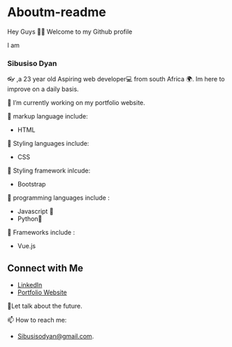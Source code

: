 # Aboutm-readme
Hey Guys 👋🏾 Welcome to my Github profile


I am <h3> Sibusiso Dyan </h3> 👓 ,a 23 year old Aspiring web developer💻 from south Africa 🌍.
Im here to improve on a daily basis.

🔭 I’m currently working on my portfolio website.

🌱 markup language include:
- HTML

🌱 Styling languages include:
- CSS
  
🌱 Styling framework inlcude:
- Bootstrap

🌱 programming languages include :
- Javascript 🚀
- Python🚀

🌱 Frameworks include :
- Vue.js

## Connect with Me

- [LinkedIn](www.linkedin.com/in/sibusiso-dyan-0004)
- [Portfolio Website](https://sibusiso-portfolio-dyan.netlify.app/)

💬Let talk about the future.

📫 How to reach me:
- Sibusisodyan@gmail.com.
